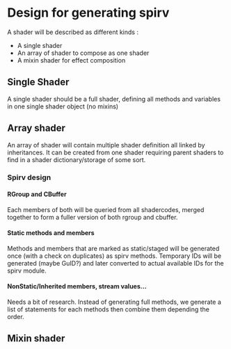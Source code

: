 # Design for generating spirv

A shader will be described as different kinds : 

* A single shader
* An array of shader to compose as one shader
* A mixin shader for effect composition

## Single Shader

A single shader should be a full shader, defining all methods and variables in one single shader object (no mixins)

## Array shader

An array of shader will contain multiple shader definition all linked by inheritances. It can be created from one shader requiring parent shaders to find in a shader dictionary/storage of some sort.

### Spirv design

#### RGroup and CBuffer

Each members of both will be queried from all shadercodes, merged together to form a fuller version of both rgroup and cbuffer.

#### Static methods and members

Methods and members that are marked as static/staged will be generated once (with a check on duplicates) as spirv methods.
Temporary IDs will be generated (maybe GuID?) and later converted to actual available IDs for the spirv module.

#### NonStatic/Inherited members, stream values...

Needs a bit of research.
Instead of generating full methods, we generate a list of statements for each methods then combine them depending the order.


## Mixin shader